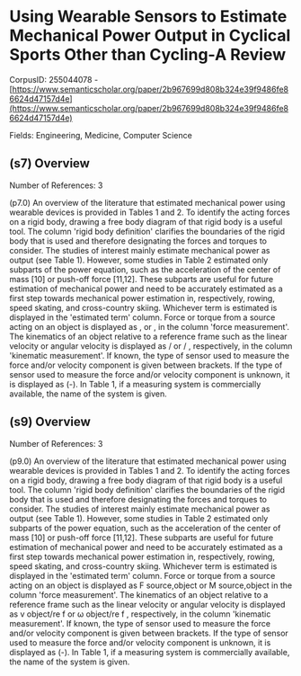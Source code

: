 # Using Wearable Sensors to Estimate Mechanical Power Output in Cyclical Sports Other than Cycling-A Review

CorpusID: 255044078 - [https://www.semanticscholar.org/paper/2b967699d808b324e39f9486fe86624d47157d4e](https://www.semanticscholar.org/paper/2b967699d808b324e39f9486fe86624d47157d4e)

Fields: Engineering, Medicine, Computer Science

## (s7) Overview
Number of References: 3

(p7.0) An overview of the literature that estimated mechanical power using wearable devices is provided in Tables 1 and 2. To identify the acting forces on a rigid body, drawing a free body diagram of that rigid body is a useful tool. The column 'rigid body definition' clarifies the boundaries of the rigid body that is used and therefore designating the forces and torques to consider. The studies of interest mainly estimate mechanical power as output (see Table 1). However, some studies in Table 2 estimated only subparts of the power equation, such as the acceleration of the center of mass [10] or push-off force [11,12]. These subparts are useful for future estimation of mechanical power and need to be accurately estimated as a first step towards mechanical power estimation in, respectively, rowing, speed skating, and cross-country skiing. Whichever term is estimated is displayed in the 'estimated term' column. Force or torque from a source acting on an object is displayed as , or , in the column 'force measurement'. The kinematics of an object relative to a reference frame such as the linear velocity or angular velocity is displayed as / or / , respectively, in the column 'kinematic measurement'. If known, the type of sensor used to measure the force and/or velocity component is given between brackets. If the type of sensor used to measure the force and/or velocity component is unknown, it is displayed as (-). In Table 1, if a measuring system is commercially available, the name of the system is given.
## (s9) Overview
Number of References: 3

(p9.0) An overview of the literature that estimated mechanical power using wearable devices is provided in Tables 1 and 2. To identify the acting forces on a rigid body, drawing a free body diagram of that rigid body is a useful tool. The column 'rigid body definition' clarifies the boundaries of the rigid body that is used and therefore designating the forces and torques to consider. The studies of interest mainly estimate mechanical power as output (see Table 1). However, some studies in Table 2 estimated only subparts of the power equation, such as the acceleration of the center of mass [10] or push-off force [11,12]. These subparts are useful for future estimation of mechanical power and need to be accurately estimated as a first step towards mechanical power estimation in, respectively, rowing, speed skating, and cross-country skiing. Whichever term is estimated is displayed in the 'estimated term' column. Force or torque from a source acting on an object is displayed as F source,object or M source,object in the column 'force measurement'. The kinematics of an object relative to a reference frame such as the linear velocity or angular velocity is displayed as v object/re f or ω object/re f , respectively, in the column 'kinematic measurement'. If known, the type of sensor used to measure the force and/or velocity component is given between brackets. If the type of sensor used to measure the force and/or velocity component is unknown, it is displayed as (-). In Table 1, if a measuring system is commercially available, the name of the system is given.
